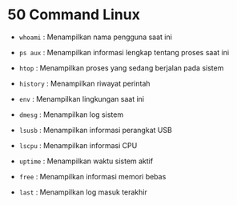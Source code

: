 # 50 Command Linux

- `whoami` : Menampilkan nama pengguna saat ini
- `ps aux` : Menampilkan informasi lengkap tentang proses saat ini
- `htop` : Menampilkan proses yang sedang berjalan pada sistem
- `history` : Menampilkan riwayat perintah
- `env` : Menampilkan lingkungan saat ini
- `dmesg` : Menampilkan log sistem
- `lsusb` : Menampilkan informasi perangkat USB
- `lscpu` : Menampilkan informasi CPU
- `uptime` : Menampilkan waktu sistem aktif
- `free` : Menampilkan informasi memori bebas

- `last` : Menampilkan log masuk terakhir
